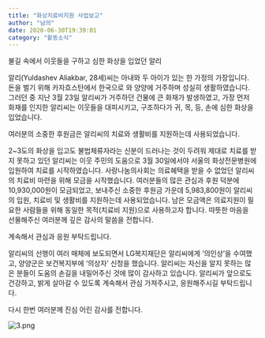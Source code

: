 ```yaml
---
title: "화상치료비지원 사업보고"
author: "남의"
date: 2020-06-30T19:39:01
category: "활동소식"
---
```


불길 속에서 이웃들을 구하고 심한 화상을 입었던 알리

알리(Yuldashev Aliakbar, 28세)씨는 아내와 두 아이가 있는 한 가정의 가장입니다. 돈을 벌기 위해 카자흐스탄에서 한국으로 와 양양에 거주하며 성실히 생활하였습니다. 그러던 중 지난 3월 23일 알리씨가 거주하던 건물에 큰 화재가 발생하였고, 가장 먼저 화재를 인지한 알리씨는 이웃들을 대피시키고, 구조하다가 귀, 목, 등, 손에 심한 화상을 입었습니다.

여러분의 소중한 후원금은 알리씨의 치료와 생활비를 지원하는데 사용되었습니다.

2~3도의 화상을 입고도 불법체류자라는 신분이 드러나는 것이 두려워 제대로 치료를 받지 못하고 있던 알리씨는 이웃 주민의 도움으로 3월 30일에서야 서울의 화상전문병원에 입원하여 치료를 시작하였습니다. 사랑나눔의사회는 의료혜택을 받을 수 없었던 알리씨의 치료비 마련을 위해 모금을 시작했습니다. 여러분들의 많은 관심과 후원 덕분에 10,930,000원이 모금되었고, 보내주신 소중한 후원금 가운데 5,983,800원이 알리씨의 입원, 치료비 및 생활비를 지원하는데 사용되었습니다. 남은 모금액은 의료지원이 필요한 사람들을 위해 동일한 목적(치료비 지원)으로 사용하고자 합니다. 따뜻한 마음을 선물해주신 여러분께 깊은 감사의 말씀을 전합니다.

계속해서 관심과 응원 부탁드립니다.

알리씨의 선행이 여러 매체에 보도되면서 LG복지재단은 알리씨에게 ‘의인상’을 수여했고, 양양군은 보건복지부에 ‘의상자’ 신청을 했습니다. 알리씨는 자신을 알지 못하는 많은 분들이 도움의 손길을 내밀어주신 것에 많이 감사하고 있습니다. 알리씨가 앞으로도 건강하고, 밝게 살아갈 수 있도록 계속해서 관심 가져주시고, 응원해주시길 부탁드립니다.

다시 한번 여러분께 진심 어린 감사를 전합니다.

![3.png](/files/attach/images/2318/585/034/2809a7b9bf9e8ac0812d82855d95e4b6.png)
